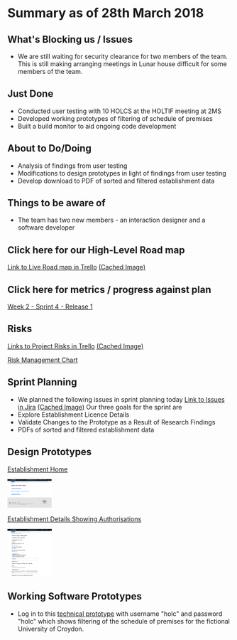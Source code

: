 # Summary as of 28th March 2018 
## What's Blocking us / Issues
* We are still waiting for security clearance for two members of the team. This is still making arranging meetings in Lunar house difficult for some members of the team.

## Just Done
* Conducted user testing with 10 HOLCS at the HOLTIF meeting at 2MS
* Developed working prototypes of filtering of schedule of premises
* Built a build monitor to aid ongoing code development 

## About to Do/Doing
* Analysis of findings from user testing
* Modifications to design prototypes in light of findings from user testing
* Develop download to  PDF of sorted and filtered establishment data

## Things to be aware of
* The team has two new members - an interaction designer and a software developer

## Click here for our High-Level Road map
[Link to Live Road map in Trello](https://trello.com/b/gDQdE01u/asl-roadmap)    [\(Cached Image\)](graphs/ASLRoadMap28032018.jpg)

## Click here for metrics / progress against plan
[Week 2 - Sprint 4 - Release 1](graphs/progress28032018.jpg)

## Risks
[Links to Project Risks in Trello](https://trello.com/b/VuFuCL7t/risk-register-and-kpis-asl-delivery)    [\(Cached Image\)](graphs/ASLRiskRegister28032018.jpg)

[Risk Management Chart](graphs/risk28032018.jpg)

## Sprint Planning
* We planned the following issues in sprint planning today [Link to Issues in Jira](https://jira.digital.homeoffice.gov.uk/secure/RapidBoard.jspa?rapidView=261)    [\(Cached Image\)](graphs/sprint28032018.jpg)
Our three goals for the sprint are
* Explore Establishment Licence Details
* Validate Changes to the Prototype as a Result of Research Findings
* PDFs of sorted and filtered establishment data

## Design Prototypes
[Establishment Home](graphs/EstablishmentHome.png)

<a href="graphs/EstablishmentHome.png"><img src="graphs/EstablishmentHome.png" alt="HTML5 Icon" width="100"></a>

[Establishment Details Showing Authorisations](graphs/EstablishmentAndAuthorisations.png)

<a href="graphs/EstablishmentAndAuthorisations.png"><img src="graphs/EstablishmentAndAuthorisations.png" alt="HTML5 Icon" width="100"></a>


## Working Software Prototypes
* Log in to this [technical prototype](https://public-ui.notprod.asl.homeoffice.gov.uk/places) with username "holc" and password "holc" which shows filtering of the schedule of premises for the fictional University of Croydon.

